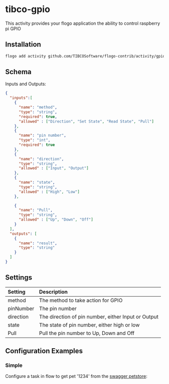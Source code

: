 # tibco-gpio
This activity provides your flogo application the ability to control raspberry pi GPIO

## Installation

```bash
flogo add activity github.com/TIBCOSoftware/flogo-contrib/activity/gpio
```

## Schema
Inputs and Outputs:

```json
{
  "inputs":[
    {
      "name": "method",
      "type": "string",
      "required": true,
      "allowed" : ["Direction", "Set State", "Read State", "Pull"]
    },
    {
      "name": "pin number",
      "type": "int",
      "required": true
    },
    {
      "name": "direction",
      "type": "string",
      "allowed" : ["Input", "Output"]
    },
    {
      "name": "state",
      "type": "string",
      "allowed" : ["High", "Low"]
    },

    {
      "name": "Pull",
      "type": "string",
      "allowed" : ["Up", "Down", "Off"]
    }
  ],
  "outputs": [
    {
      "name": "result",
      "type": "string"
    }
  ]
}
```
## Settings
| Setting     | Description    |
|:------------|:---------------|
| method      | The method to take action for GPIO|         
| pinNumber   | The pin number   |
| direction   | The direction of pin number, either Input or Output |
| state       | The state of pin number, either high or low |
| Pull        | Pull the pin number to Up, Down and Off |


## Configuration Examples
### Simple
Configure a task in flow to get pet '1234' from the [swagger petstore](http://petstore.swagger.io):
